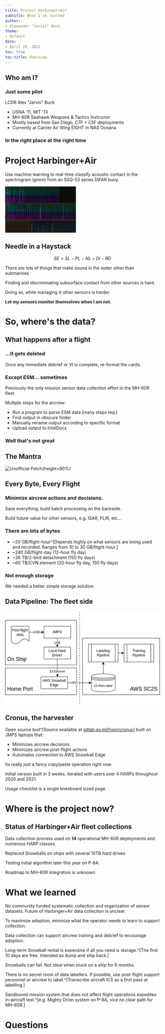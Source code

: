 ```yaml
---
title: Project Harbinger+Air
subtitle: What I've learned
author:
- Alexander "Jarvis" Buck
theme:
- default
date:
- April 28, 2022
toc: true
toc-title: Overview
---
```


## Who am I?

### Just some pilot

LCDR Alex "Jarvis" Buck

- USNA '11, MIT '13
- MH-60R Seahawk Weapons & Tactics Instructor
- Mostly based from San Diego, C7F + C5F deployments
- Currently at Carrier Air Wing EIGHT in NAS Oceana

### In the right place at the right time


# Project Harbinger+Air

Use machine learning to real-time classify acoustic contact in the spectrogram (*gram*) from an SSQ-53 series DIFAR buoy.

![Example Gram Data](waterfall.png)

## Needle in a Haystack

$$SE = SL-PL-NL+DI-RD$$

There are lots of things that make sound in the water other than submarines.

Finding and discriminating subsurface contact from other sources is hard.

Doing so, while managing 4 other sensors is harder.

**Let my sensors monitor themselves when I am not.**



# So, where's the data?

## What happens after a flight

### ...It gets deleted

Once any immediate debrief or VI is complete, re-format the cards.

### Except ESM... sometimes

Previously the only mission sensor data collection effort in the MH-60R fleet.

Multiple steps for the aircrew:

  - Run a program to parse ESM data (many steps req.)
  - Find output in obscure folder
  - Manually rename output according to specific format
  - Upload output to IntelDocs

### Well that's not great


## The Mantra

![Unofficial Patch](everybyte.png){height=80%}

## Every Byte, Every Flight

### Minimize aircrew actions and decisions.
Save everything, build batch processing on the backside.

Build future value for other sensors, e.g. ISAR, FLIR, etc...

### There are lots of bytes
- ~20 GB/flight-hour^[Depends highly on what sensors are being used and recorded. Ranges from 10 to 30 GB/flight-hour.]
- ~240 GB/flight-day (12-hour fly day)
- ~36 TB/2-bird detachment (150 fly days)
- ~60 TB/CVN element (20-hour fly day, 150 fly days)

### Not enough storage
We needed a better simple storage solution.

<!-- 
## Alone with a Snowball

Harbinger+Air uses AWS Secret Commercial Cloud Services.

AWS Snowball Edge migrates up to 80TB into AWS S3. 

Security Manager: "What the *$%! is this?" 
![WTF](wtf.png){height=30%}
![Snowball](snowball.png){height=30%} 
-->
<!-- 
Arrives unclassified via UPS

Departs classified via prepaid UPS^[DoD Manual 5200.01 Enclosure 4 paragraph 10d]
-->

## Data Pipeline: The fleet side

![Data Flow](data-flow.png)

## Cronus, the harvester

Open source tool^[Source available at [gitlab.gs.mil/hsm/cronus](gitlab.gs.mil/hsm/cronus)] built on JMPS laptops that:

- Minimizes aircrew decisions
- Minimizes aircrew post-flight actions
- Automates connection to AWS Snowball Edge

Its really just a fancy copy/paste operation right now.

Initial version built in 3 weeks. Iterated with users over 4 HARPs throughout 2020 and 2021.

Usage checklist is a single kneeboard sized page.



# Where is the project now?

## Status of Harbinger+Air fleet collections

Data collection process used on **14** operational MH-60R deployments and numerous HARP classes.

Replaced Snowballs on ships with several 10TB hard drives.

Testing initial algorithm later this year on P-8A.

Roadmap to MH-60R integration is unknown.


# What we learned

No community funded systematic collection and organization of sensor datasets. Future of Harbinger+Air data collection is unclear.

To maximize adoption, minimize what the operator needs to learn to support collection.

Data collection can support aircrew training and debrief to encourage adoption.

Long-term Snowball rental is expensive if all you need is storage.^[The first 10 days are free. Intended as dump and ship back.]

Snowballs can fail. Not ideal when stuck on a ship for 6 months.

There is no secret room of data labellers. If possible, use post-flight support personnel or aircrew to label.^[Transcribe aircraft ICS as a first pass at labelling.]

Sandboxed mission system that does not affect flight operations expedites in-aircraft test.^[e.g. Mighty Orion system on P-8A, vice no clear path for MH-60R.]

# Questions
